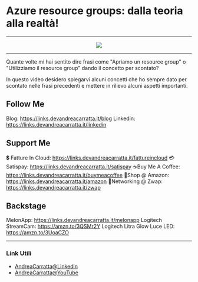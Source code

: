 # Azure resource groups: dalla teoria alla realtà!
 
<hr />
 
<div align="center">

<a href="https://www.youtube.com/v/VuXP6TUEu_8?version=3" target="_blank" alt="Azure resource groups: dalla teoria alla realtà!">

<img src="https://img.youtube.com/vi/VuXP6TUEu_8/0.jpg" />

</a>

</div>
 
<hr />
 
Quante volte mi hai sentito dire frasi come "Apriamo un resource group" o "Utilizziamo il resource group" dando il concetto per scontato?

In questo video desidero spiegarvi alcuni concetti che ho sempre dato per scontato nelle frasi precedenti e mettere in rilievo alcuni aspetti importanti.

## Follow Me

Blog: https://links.devandreacarratta.it/blog 
Linkedin: https://links.devandreacarratta.it/linkedin

## Support Me 

💲 Fatture In Cloud: https://links.devandreacarratta.it/fattureincloud
💳Satispay: https://links.devandreacarratta.it/satispay
☕Buy Me A Coffee: https://links.devandreacarratta.it/buymeacoffee
🛒Shop @ Amazon: https://links.devandreacarratta.it/amazon
🤝Networking @ Zwap: https://links.devandreacarratta.it/zwap

## Backstage
MelonApp: https://links.devandreacarratta.it/melonapp
Logitech StreamCam: https://amzn.to/3QSMr2Y
Logitech Litra Glow Luce LED: https://amzn.to/3UoaCZO
 
<hr />
 
### Link Utili
- [AndreaCarratta@Linkedin](https://links.devandreacarratta.it/linkedin)
- [AndreaCarratta@YouTube](https://links.devandreacarratta.it/youtube)


